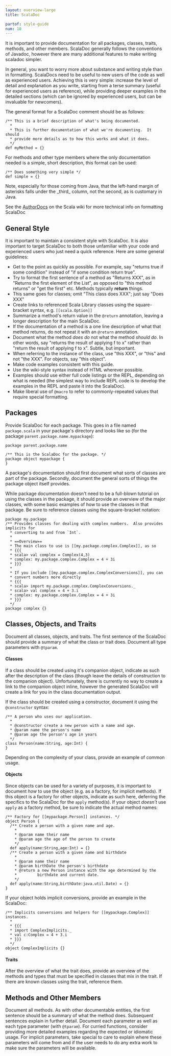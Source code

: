 ```yaml
---
layout: overview-large
title: ScalaDoc

partof: style-guide
num: 10
---
```


It is important to provide documentation for all packages, classes,
traits, methods, and other members. ScalaDoc generally follows the
conventions of Javadoc, however there are many additional features to
make writing scaladoc simpler.

In general, you want to worry more about substance and writing style
than in formatting. ScalaDocs need to be useful to new users of the code
as well as experienced users. Achieving this is very simple: increase
the level of detail and explanation as you write, starting from a terse
summary (useful for experienced users as reference), while providing
deeper examples in the detailed sections (which can be ignored by
experienced users, but can be invaluable for newcomers).

The general format for a ScalaDoc comment should be as follows:

    /** This is a brief description of what's being documented.
      *
      * This is further documentation of what we're documenting.  It should
      * provide more details as to how this works and what it does. 
      */
    def myMethod = {}

For methods and other type members where the only documentation needed
is a simple, short description, this format can be used:

    /** Does something very simple */
    def simple = {}

Note, especially for those coming from Java, that the left-hand margin
of asterisks falls under the \_third\_ column, not the second, as is
customary in Java.

See the
[AuthorDocs](https://wiki.scala-lang.org/display/SW/Writing+Documentation)
on the Scala wiki for more technical info on formatting ScalaDoc

## General Style

It is important to maintain a consistent style with ScalaDoc. It is also
important to target ScalaDoc to both those unfamiliar with your code and
experienced users who just need a quick reference. Here are some general
guidelines:

-   Get to the point as quickly as possible. For example, say "returns
    true if some condition" instead of "if some condition return true".
-   Try to format the first sentence of a method as "Returns XXX", as in
    "Returns the first element of the List", as opposed to "this method
    returns" or "get the first" etc. Methods typically **return**
    things.
-   This same goes for classes; omit "This class does XXX"; just say
    "Does XXX"
-   Create links to referenced Scala Library classes using the
    square-bracket syntax, e.g. `[[scala.Option]]`
-   Summarize a method's return value in the `@return` annotation,
    leaving a longer description for the main ScalaDoc.
-   If the documentation of a method is a one line description of what
    that method returns, do not repeat it with an `@return` annotation.
-   Document what the method *does do* not what the method *should do*.
    In other words, say "returns the result of applying f to x" rather
    than "return the result of applying f to x". Subtle, but important.
-   When referring to the instance of the class, use "this XXX", or
    "this" and not "the XXX". For objects, say "this object".
-   Make code examples consistent with this guide.
-   Use the wiki-style syntax instead of HTML wherever possible.
-   Examples should use either full code listings or the REPL, depending
    on what is needed (the simplest way to include REPL code is to
    develop the examples in the REPL and paste it into the ScalaDoc).
-   Make liberal use of `@macro` to refer to commonly-repeated values
    that require special formatting.

## Packages

Provide ScalaDoc for each package. This goes in a file named
`package.scala` in your package's directory and looks like so (for the
package `parent.package.name.mypackage`):

    package parent.package.name

    /** This is the ScalaDoc for the package. */
    package object mypackage {
    }

A package's documentation should first document what sorts of classes
are part of the package. Secondly, document the general sorts of things
the package object itself provides.

While package documentation doesn't need to be a full-blown tutorial on
using the classes in the package, it should provide an overview of the
major classes, with some basic examples of how to use the classes in
that package. Be sure to reference classes using the square-bracket
notation:

    package my.package
    /** Provides classes for dealing with complex numbers.  Also provides implicits for
      * converting to and from `Int`.
      *
      * ==Overview==
      * The main class to use is [[my.package.complex.Complex]], as so
      * {{{
      * scala> val complex = Complex(4,3)
      * complex: my.package.complex.Complex = 4 + 3i
      * }}}
      *
      * If you include [[my.package.complex.ComplexConversions]], you can 
      * convert numbers more directly
      * {{{
      * scala> import my.package.complex.ComplexConversions._
      * scala> val complex = 4 + 3.i
      * complex: my.package.complex.Complex = 4 + 3i
      * }}} 
      */
    package complex {}

## Classes, Objects, and Traits

Document all classes, objects, and traits. The first sentence of the
ScalaDoc should provide a summary of what the class or trait does.
Document all type parameters with `@tparam`.

#### Classes

If a class should be created using it's companion object, indicate as
such after the description of the class (though leave the details of
construction to the companion object). Unfortunately, there is currently
no way to create a link to the companion object inline, however the
generated ScalaDoc will create a link for you in the class documentation
output.

If the class should be created using a constructor, document it using
the `@constructor` syntax:

    /** A person who uses our application.
      *
      * @constructor create a new person with a name and age.
      * @param name the person's name
      * @param age the person's age in years 
      */
    class Person(name:String, age:Int) {
    }

Depending on the complexity of your class, provide an example of common
usage.

#### Objects

Since objects can be used for a variety of purposes, it is important to
document *how* to use the object (e.g. as a factory, for implicit
methods). If this object is a factory for other objects, indicate as
such here, deferring the specifics to the ScalaDoc for the `apply`
method(s). If your object *doesn't* use `apply` as a factory method, be
sure to indicate the actual method names:

    /** Factory for [[mypackage.Person]] instances. */
    object Person {
      /** Create a person with a given name and age.
        *
        * @param name their name
        * @param age the age of the person to create 
        */
      def apply(name:String,age:Int) = {}
      /** Create a person with a given name and birthdate
        *
        * @param name their name
        * @param birthDate the person's birthdate
        * @return a new Person instance with the age determined by the 
        *         birthdate and current date. 
        */
      def apply(name:String,birthDate:java.util.Date) = {}
    }

If your object holds implicit conversions, provide an example in the
ScalaDoc:

    /** Implicits conversions and helpers for [[mypackage.Complex]] instances.
      *
      * {{{
      * import ComplexImplicits._
      * val c:Complex = 4 + 3.i
      * }}} 
      */
    object ComplexImplicits {}

#### Traits

After the overview of what the trait does, provide an overview of the
methods and types that must be specified in classes that mix in the
trait. If there are known classes using the trait, reference them.

## Methods and Other Members

Document all methods. As with other documentable entities, the first
sentence should be a summary of what the method does. Subsequent
sentences explain in further detail. Document each parameter as well as
each type parameter (with `@tparam`). For curried functions, consider
providing more detailed examples regarding the expected or idiomatic
usage. For implicit parameters, take special to care to explain where
these parameters will come from and if the user needs to do any extra
work to make sure the parameters will be available.
